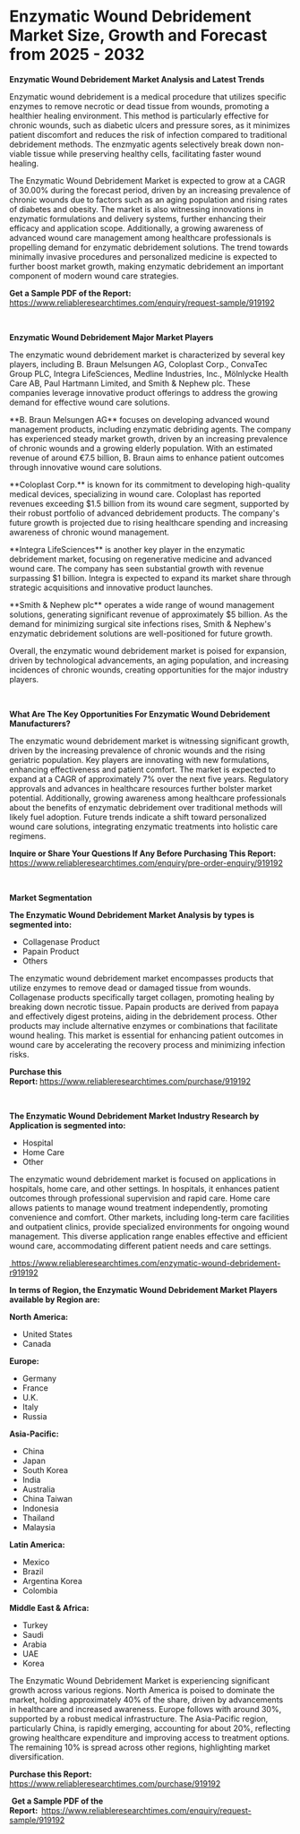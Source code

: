 <p><h1>Enzymatic Wound Debridement Market Size, Growth and Forecast from 2025 - 2032</h1></p><p><strong>Enzymatic Wound Debridement Market Analysis and Latest Trends</strong></p>
<p><p>Enzymatic wound debridement is a medical procedure that utilizes specific enzymes to remove necrotic or dead tissue from wounds, promoting a healthier healing environment. This method is particularly effective for chronic wounds, such as diabetic ulcers and pressure sores, as it minimizes patient discomfort and reduces the risk of infection compared to traditional debridement methods. The enzmyatic agents selectively break down non-viable tissue while preserving healthy cells, facilitating faster wound healing.</p><p>The Enzymatic Wound Debridement Market is expected to grow at a CAGR of 30.00% during the forecast period, driven by an increasing prevalence of chronic wounds due to factors such as an aging population and rising rates of diabetes and obesity. The market is also witnessing innovations in enzymatic formulations and delivery systems, further enhancing their efficacy and application scope. Additionally, a growing awareness of advanced wound care management among healthcare professionals is propelling demand for enzymatic debridement solutions. The trend towards minimally invasive procedures and personalized medicine is expected to further boost market growth, making enzymatic debridement an important component of modern wound care strategies.</p></p>
<p><strong>Get a Sample PDF of the Report:&nbsp;</strong> <a href="https://www.reliableresearchtimes.com/enquiry/request-sample/919192?utm_campaign=2273&utm_medium=2&utm_source=Github&utm_content=ia&utm_term=12042025&utm_id=enzymatic-wound-debridement">https://www.reliableresearchtimes.com/enquiry/request-sample/919192</a></p>
<p>&nbsp;</p>
<p><strong>Enzymatic Wound Debridement Major Market Players</strong></p>
<p><p>The enzymatic wound debridement market is characterized by several key players, including B. Braun Melsungen AG, Coloplast Corp., ConvaTec Group PLC, Integra LifeSciences, Medline Industries, Inc., Mölnlycke Health Care AB, Paul Hartmann Limited, and Smith & Nephew plc. These companies leverage innovative product offerings to address the growing demand for effective wound care solutions.</p><p>**B. Braun Melsungen AG** focuses on developing advanced wound management products, including enzymatic debriding agents. The company has experienced steady market growth, driven by an increasing prevalence of chronic wounds and a growing elderly population. With an estimated revenue of around €7.5 billion, B. Braun aims to enhance patient outcomes through innovative wound care solutions.</p><p>**Coloplast Corp.** is known for its commitment to developing high-quality medical devices, specializing in wound care. Coloplast has reported revenues exceeding $1.5 billion from its wound care segment, supported by their robust portfolio of advanced debridement products. The company's future growth is projected due to rising healthcare spending and increasing awareness of chronic wound management.</p><p>**Integra LifeSciences** is another key player in the enzymatic debridement market, focusing on regenerative medicine and advanced wound care. The company has seen substantial growth with revenue surpassing $1 billion. Integra is expected to expand its market share through strategic acquisitions and innovative product launches.</p><p>**Smith & Nephew plc** operates a wide range of wound management solutions, generating significant revenue of approximately $5 billion. As the demand for minimizing surgical site infections rises, Smith & Nephew's enzymatic debridement solutions are well-positioned for future growth.</p><p>Overall, the enzymatic wound debridement market is poised for expansion, driven by technological advancements, an aging population, and increasing incidences of chronic wounds, creating opportunities for the major industry players.</p></p>
<p>&nbsp;</p>
<p><strong>What Are The Key Opportunities For Enzymatic Wound Debridement Manufacturers?</strong></p>
<p><p>The enzymatic wound debridement market is witnessing significant growth, driven by the increasing prevalence of chronic wounds and the rising geriatric population. Key players are innovating with new formulations, enhancing effectiveness and patient comfort. The market is expected to expand at a CAGR of approximately 7% over the next five years. Regulatory approvals and advances in healthcare resources further bolster market potential. Additionally, growing awareness among healthcare professionals about the benefits of enzymatic debridement over traditional methods will likely fuel adoption. Future trends indicate a shift toward personalized wound care solutions, integrating enzymatic treatments into holistic care regimens.</p></p>
<p><strong>Inquire or Share Your Questions If Any Before Purchasing This Report:</strong> <a href="https://www.reliableresearchtimes.com/enquiry/pre-order-enquiry/919192?utm_campaign=2273&utm_medium=2&utm_source=Github&utm_content=ia&utm_term=12042025&utm_id=enzymatic-wound-debridement">https://www.reliableresearchtimes.com/enquiry/pre-order-enquiry/919192</a></p>
<p>&nbsp;</p>
<p><strong>Market Segmentation</strong></p>
<p><strong>The Enzymatic Wound Debridement Market Analysis by types is segmented into:</strong></p>
<p><ul><li>Collagenase Product</li><li>Papain Product</li><li>Others</li></ul></p>
<p><p>The enzymatic wound debridement market encompasses products that utilize enzymes to remove dead or damaged tissue from wounds. Collagenase products specifically target collagen, promoting healing by breaking down necrotic tissue. Papain products are derived from papaya and effectively digest proteins, aiding in the debridement process. Other products may include alternative enzymes or combinations that facilitate wound healing. This market is essential for enhancing patient outcomes in wound care by accelerating the recovery process and minimizing infection risks.</p></p>
<p><strong>Purchase this Report:&nbsp;</strong><a href="https://www.reliableresearchtimes.com/purchase/919192?utm_campaign=2273&utm_medium=2&utm_source=Github&utm_content=ia&utm_term=12042025&utm_id=enzymatic-wound-debridement">https://www.reliableresearchtimes.com/purchase/919192</a></p>
<p>&nbsp;</p>
<p><strong>The Enzymatic Wound Debridement Market Industry Research by Application is segmented into:</strong></p>
<p><ul><li>Hospital</li><li>Home Care</li><li>Other</li></ul></p>
<p><p>The enzymatic wound debridement market is focused on applications in hospitals, home care, and other settings. In hospitals, it enhances patient outcomes through professional supervision and rapid care. Home care allows patients to manage wound treatment independently, promoting convenience and comfort. Other markets, including long-term care facilities and outpatient clinics, provide specialized environments for ongoing wound management. This diverse application range enables effective and efficient wound care, accommodating different patient needs and care settings.</p></p>
<p><a href="https://www.reliableresearchtimes.com/enzymatic-wound-debridement-r919192?utm_campaign=2273&utm_medium=2&utm_source=Github&utm_content=ia&utm_term=12042025&utm_id=enzymatic-wound-debridement">&nbsp;https://www.reliableresearchtimes.com/enzymatic-wound-debridement-r919192</a></p>
<p><strong>In terms of Region, the Enzymatic Wound Debridement Market Players available by Region are:</strong></p>
<p>
    <p> <strong> North America: </strong>
        <ul>
            <li>United States</li>
            <li>Canada</li>
        </ul>
        </p> 
    <p> <strong> Europe: </strong>
        <ul>
            <li>Germany</li>
            <li>France</li>
            <li>U.K.</li>
            <li>Italy</li>
            <li>Russia</li>
        </ul>
        </p> 
    <p> <strong> Asia-Pacific: </strong>
        <ul>
            <li>China</li>
            <li>Japan</li>
            <li>South Korea</li>
            <li>India</li>
            <li>Australia</li>
            <li>China Taiwan</li>
            <li>Indonesia</li>
            <li>Thailand</li>
            <li>Malaysia</li>
        </ul>
        </p> 
    <p> <strong> Latin America: </strong>
        <ul>
            <li>Mexico</li>
            <li>Brazil</li>
            <li>Argentina Korea</li>
            <li>Colombia</li>
        </ul>
        </p> 
    <p> <strong> Middle East & Africa: </strong>
        <ul>
            <li>Turkey</li>
            <li>Saudi</li>
            <li>Arabia</li>
            <li>UAE</li>
            <li>Korea</li>
        </ul>
    </p>
    </p>
<p><p>The Enzymatic Wound Debridement Market is experiencing significant growth across various regions. North America is poised to dominate the market, holding approximately 40% of the share, driven by advancements in healthcare and increased awareness. Europe follows with around 30%, supported by a robust medical infrastructure. The Asia-Pacific region, particularly China, is rapidly emerging, accounting for about 20%, reflecting growing healthcare expenditure and improving access to treatment options. The remaining 10% is spread across other regions, highlighting market diversification.</p></p>
<p><strong>Purchase this Report: </strong><a href="https://www.reliableresearchtimes.com/purchase/919192?utm_campaign=2273&utm_medium=2&utm_source=Github&utm_content=ia&utm_term=12042025&utm_id=enzymatic-wound-debridement">https://www.reliableresearchtimes.com/purchase/919192</a></p>
<p>&nbsp;<strong>Get a Sample PDF of the Report:&nbsp;&nbsp;</strong><a href="https://www.reliableresearchtimes.com/enquiry/request-sample/919192?utm_campaign=2273&utm_medium=2&utm_source=Github&utm_content=ia&utm_term=12042025&utm_id=enzymatic-wound-debridement">https://www.reliableresearchtimes.com/enquiry/request-sample/919192</a></p>
<p><strong></strong></p>
<p><p></p><p></p><p></p></p>